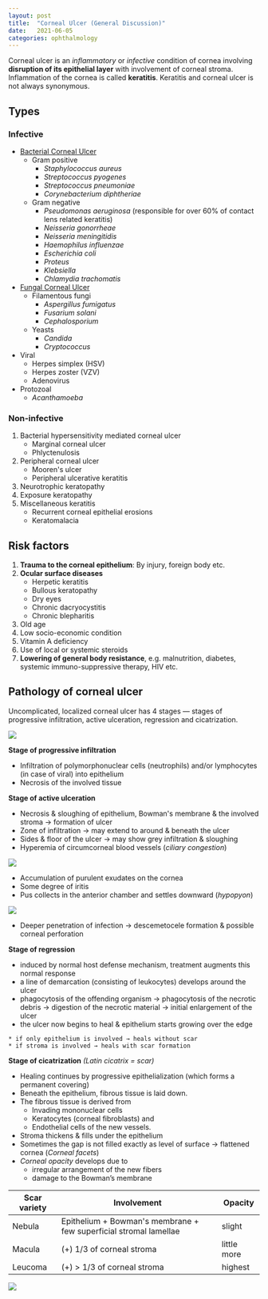 ```yaml
---
layout: post
title:  "Corneal Ulcer (General Discussion)"
date:   2021-06-05
categories: ophthalmology
---
```


Corneal ulcer is an *inflammatory* or *infective* condition of cornea involving **disruption of its epithelial layer** with involvement of corneal stroma. Inflammation of the cornea is called **keratitis**. Keratitis and corneal ulcer is not always synonymous. 

## Types
### Infective
- [Bacterial Corneal Ulcer](bacterial-corneal-ulcer)
	- Gram positive
		- *Staphylococcus aureus*
		- *Streptococcus pyogenes*
		- *Streptococcus pneumoniae*
		- *Corynebacterium diphtheriae*
	- Gram negative
		- *Pseudomonas aeruginosa* (responsible for over 60% of contact lens related keratitis)
		- *Neisseria gonorrheae*
		- *Neisseria meningitidis*
		- *Haemophilus influenzae*
		- *Escherichia coli*
		- *Proteus*
		- *Klebsiella*
		- *Chlamydia trachomatis*
- [Fungal Corneal Ulcer](fungal-corneal-ulcer)
	- Filamentous fungi
		- *Aspergillus fumigatus*
		- *Fusarium solani*
		- *Cephalosporium*
	- Yeasts
		- *Candida*
		- *Cryptococcus*
- Viral
	- Herpes simplex (HSV)
	- Herpes zoster (VZV)
	- Adenovirus
- Protozoal
	- *Acanthamoeba*

### Non-infective
1. Bacterial hypersensitivity mediated corneal ulcer
	- Marginal corneal ulcer
	- Phlyctenulosis
2. Peripheral corneal ulcer
	- Mooren's ulcer
	- Peripheral ulcerative keratitis
3. Neurotrophic keratopathy
4. Exposure keratopathy
5. Miscellaneous keratitis
	- Recurrent corneal epithelial erosions
	- Keratomalacia

## Risk factors
1. **Trauma to the corneal epithelium**: By injury, foreign body etc.
2. **Ocular surface diseases**
	- Herpetic keratitis
	- Bullous keratopathy
	- Dry eyes
	- Chronic dacryocystitis
	- Chronic blepharitis
3. Old age
4. Low socio-economic condition
5. Vitamin A deficiency
6. Use of local or systemic steroids
7. **Lowering of general body resistance**, e.g. malnutrition, diabetes, systemic immuno-suppressive therapy, HIV etc.

## Pathology of corneal ulcer
Uncomplicated, localized corneal ulcer has 4 stages — stages of progressive infiltration, active ulceration, regression and cicatrization.

![](/assets/img/Pasted%20image%2020210605173902.png)

**Stage of progressive infiltration**
- Infiltration of polymorphonuclear cells (neutrophils) and/or lymphocytes (in case of viral) into epithelium
- Necrosis of the involved tissue

**Stage of active ulceration**
- Necrosis & sloughing of epithelium, Bowman's membrane & the involved stroma → formation of ulcer
- Zone of infiltration → may extend to around & beneath the ulcer
- Sides & floor of the ulcer → may show grey infiltration & sloughing
- Hyperemia of circumcorneal blood vessels (*ciliary congestion*) 

![](/assets/img/Pasted%20image%2020210606013020.png)
- Accumulation of purulent exudates on the cornea
- Some degree of iritis
- Pus collects in the anterior chamber and settles downward (*hypopyon*) 

![](/assets/img/Pasted%20image%2020210605180229.png)
- Deeper penetration of infection → descemetocele formation & possible corneal perforation

**Stage of regression**
- induced by normal host defense mechanism, treatment augments this normal response
- a line of demarcation (consisting of leukocytes) develops around the ulcer
- phagocytosis of the offending organism → phagocytosis of the necrotic debris → digestion of the necrotic material → initial enlargement of the ulcer
- the ulcer now begins to heal & epithelium starts growing over the edge

```
* if only epithelium is involved → heals without scar
* if stroma is involved → heals with scar formation
```

**Stage of cicatrization** *(Latin cicatrix = scar)*
- Healing continues by progressive epithelialization (which forms a permanent covering)
- Beneath the epithelium, fibrous tissue is laid down.
- The fibrous tissue is derived from
	- Invading mononuclear cells
	- Keratocytes (corneal fibroblasts) and
	- Endothelial cells of the new vessels.
- Stroma thickens & fills under the epithelium
- Sometimes the gap is not filled exactly as level of surface → flattened cornea (*Corneal facets*)
- *Corneal opacity* develops due to
	- irregular arrangement of the new fibers
	- damage to the Bowman’s membrane

Scar variety|Involvement|Opacity
---|---|---
Nebula|Epithelium + Bowman's membrane + few superficial stromal lamellae|slight
Macula|(+) 1/3 of corneal stroma|little more
Leucoma|(+) > 1/3 of corneal stroma|highest

![](/assets/img/Pasted%20image%2020210605182832.png)

